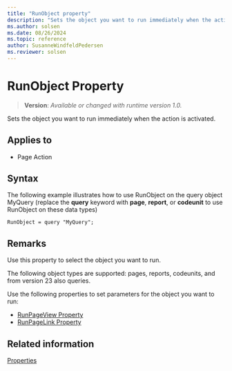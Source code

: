 ```yaml
---
title: "RunObject property"
description: "Sets the object you want to run immediately when the action is activated."
ms.author: solsen
ms.date: 08/26/2024
ms.topic: reference
author: SusanneWindfeldPedersen
ms.reviewer: solsen
---
```

[//]: # (START>DO_NOT_EDIT)
[//]: # (IMPORTANT:Do not edit any of the content between here and the END>DO_NOT_EDIT.)
[//]: # (Any modifications should be made in the .xml files in the ModernDev repo.)
# RunObject Property
> **Version**: _Available or changed with runtime version 1.0._

Sets the object you want to run immediately when the action is activated.

## Applies to
-   Page Action

[//]: # (IMPORTANT: END>DO_NOT_EDIT)

## Syntax
The following example illustrates how to use RunObject on the query object MyQuery (replace the **query** keyword with **page**, **report**, or **codeunit** to use RunObject on these data types)

```AL
RunObject = query "MyQuery";
```

## Remarks  

Use this property to select the object you want to run.  

The following object types are supported: pages, reports, codeunits, and from version 23 also queries.

Use the following properties to set parameters for the object you want to run:  
  
- [RunPageView Property](devenv-runpageview-property.md)  
- [RunPageLink Property](devenv-runpagelink-property.md)  

## Related information

[Properties](devenv-properties.md)  
